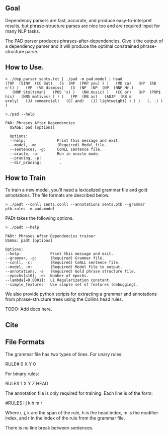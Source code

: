 ## Goal

Dependency parsers are fast, accurate, and produce easy-to-interpret results, but phrase-structure parses are nice too and are required input for many NLP tasks.

The PAD parser produces phrases-after-dependencies. Give it the output of a dependency parser and it will produce the optimal constrained phrase-structure parse.

## How to Use.

```
> ./dep_parser sents.txt | ./pad -m pad.model | head
(TOP  (SINV  (CC But)   (S  (NP  (PRP you) ) )   (MD ca)   (NP  (RB n't) )   (VP  (VB dismiss)   (S  (NP  (NP  (NP  (NNP Mr.) 
   (NNP Stoltzman)   (POS 's) )   (NN music) )   (CC or)   (NP  (PRP$ his)   (NNS motives) ) ) )   (PP  (RB as)   (ADJP  (RB m 
erely)   (JJ commercial)   (CC and)   (JJ lightweight) ) ) )   (. .) ) )                                          
```


```
>./pad --help

PAD: Phrases After Dependencies
  USAGE: pad [options]

  Options:
  --help:              Print this message and exit.
  --model, -m:         (Required) Model file.
  --sentences, -g:     CoNLL sentence file.
  --oracle, -o:        Run in oracle mode.
  --pruning, -p:        .
  --dir_pruning:        .
```

## How to Train

To train a new model, you'll need a lexicalized grammar file and gold annotations. The file formats are described below. 

```
> ./padt --conll sents.conll --annotations sents.ptb --grammar ptb.rules -m pad.model
```

PADt takes the following options.

```
> ./padt --help

PADt: Phrases After Dependencies trainer
USAGE: padt [options]

Options:
--help:             Print this message and exit.
--grammar, -g:      (Required) Grammar file.
--conll, -c:        (Required) CoNLL sentence file.
--model, -m:        (Required) Model file to output.
--annotations, -a   (Required) Gold phrase structure file.
--epochs[=10], -e:  Number of epochs.
--lambda[=0.0001]:  L1 Regularization constant.
--simple_features   Use simple set of features (debugging).
```


We also provide python scripts for extracting a grammar and annotations from phrase-structure trees using the Collins head rules. 


TODO: Add docs here.

## Cite

## File Formats

The grammar file has two types of lines. For unary rules:

RULE# 0 X Y 0

For binary rules:

RULE# 1 X Y Z HEAD

The annotation file is only required for training. Each line is of the form:

#RULES
i j k h m r

Where i, j, k are the span of the rule, h is the head index, m is the modifier index, and r in the index of the rule from the grammar file. 

There is no line break between sentences.
